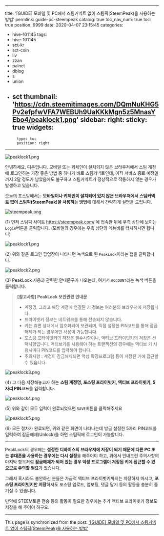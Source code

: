 
---
title: '[GUIDE] 모바일 및 PC에서 스팀커넥트 없이 스팀픽(SteemPeak)을 사용하는 방법'
permlink: guide-pc-steempeak
catalog: true
toc_nav_num: true
toc: true
position: 9999
date: 2020-04-07 23:15:45
categories:
- hive-101145
tags:
- hive-101145
- sct-kr
- sct-coin
- liv
- zzan
- palnet
- dblog
- s
- union
- sct
thumbnail: 'https://cdn.steemitimages.com/DQmNuKHG5Pv2efpfwVFA7WEBUh9UaKKkMgn5z5MnasYEbo4/peaklock1.png'
sidebar:
    right:
        sticky: true
widgets:
    -
        type: toc
        position: right
---


![peaklock1.png](https://cdn.steemitimages.com/DQmNuKHG5Pv2efpfwVFA7WEBUh9UaKKkMgn5z5MnasYEbo4/peaklock1.png)

안녕하세요, 디온입니다. 모바일 또는 키체인이 설치되지 않은 브라우저에서 스팀 계정에 로그인하는 가장 좋은 방법 중 하나가 바로 스팀커넥트인데, 아직 서비스 종료 예정일까지 2달 정도가 남았음에도 불구하고 스팀커넥트가 정상적으로 작동하지 않는 경우가 발생하고 있습니다.

오늘의 포스팅에서는 **모바일이나 키체인이 설치되어 있지 않은 브라우저에서 스팀커넥트 없이 스팀픽(SteemPeak)을 사용하는 방법**에 대해서 간략하게 설명을 드립니다.

![steempeak.png](https://cdn.steemitimages.com/DQmbXA95iHUuMzvxn4VUSjTxbQnWZMTY8qVWd3eBdqY9Niy/steempeak.png)

(1) 먼저 스팀픽 사이트 https://steempeak.com/ 에 접속한 뒤에 우측 상단에 보이는 `Login`버튼을 클릭합니다. (모바일의 경우에는 우측 상단의 메뉴바를 터치하시면 됩니다)

![peaklock1.png](https://cdn.steemitimages.com/DQmNuKHG5Pv2efpfwVFA7WEBUh9UaKKkMgn5z5MnasYEbo4/peaklock1.png)

(2) 위와 같은 로그인 팝업창이 나타나면 녹색으로 된 `PeakLock`이라는 탭을 클릭합니다.


![peaklock2.png](https://cdn.steemitimages.com/DQmZkisXSuru6Hm3d1hW58enjyEsZqCr8bsEjy1ax4WyM1V/peaklock2.png)

(3) PeakLock 사용과 관련한 안내문구가 나오는데, 여기서 `ACCOUNT`라는 녹색 버튼을 클릭합니다.

> **[참고사항] PeakLock 보안관련 안내문**
> - 계정명, 그리고 해당 계정에 연결된 키 정보는 여러분의 브라우저에 저장됩니다.
> - 프라이빗키 정보는 네트워크를 통해 전송되지 않습니다.
> - 키는 휴면 상태에서 암호화되어 보관되며, 직접 설정한 PIN코드를 통해 잠금해제가 되는 경우에만 사용이 가능합니다.
> - 포스팅 프라이빗키의 저장은 필수사항이나, 액티브 프라이빗키의 저장은 선택사항입니다. 액티브키를 사용해야 하는 트랜잭션의 경우에는 액티브 키 사용시마다 PIN코드를 입력해야 합니다.
> - 주의사항 : 계정이 잠금해제되면 악성 확장프로그램 등이 저장된 키에 접근할 수 있습니다.


![peaklock3.png](https://cdn.steemitimages.com/DQmTTE4gvX7KFKqicZ9CamnueGhLT26AmrCzGuCfTPPSg3V/peaklock3.png)

(4) 그 다음 저장해놓고자 하는 **스팀 계정명, 포스팅 프라이빗키, 액티브 프라이빗키, 5자리 PIN코드**를 입력합니다.


![peaklock4.png](https://cdn.steemitimages.com/DQmPaw7pgqkGhM5rgHRFWa5nAEKzULrYVGhZwPDMFWawWbN/peaklock4.png)

(5) 위와 같이 모두 입력이 완료되었으면 `SAVE`버튼을 클릭해주세요

![peaklock5.png](https://cdn.steemitimages.com/DQmRCRn6pUqZYyFwWgptmYF2VjCSuRCkJ2Uh1DD22BxcJcp/peaklock5.png)

(6) 모든 절차가 완료되면, 위와 같은 화면이 나타나는데 방금 설정한 5자리 PIN코드를 입력하여 잠금해제(Unlock)를 하면 스팀픽에 로그인이 가능합니다.

---

PeakLock의 경우에는 **설정한 디바이스의 브라우저에 저장이 되기 때문에 다른 PC 또는 휴대폰을 사용하는 경우에는 다시 설정**을 해주어야 하고, 위에서 안내드린 주의사항의 마지막 항목처럼 **잠금해제가 되어 있는 경우 악성 프로그램이 저장된 키에 접근할 수 있으므로 주의할 필요**가 있습니다.

그래서 혹시라도 불안하신 분들은 가급적 액티브 프라이빗키까지는 저장하지 마시고, **포스팅 프라이빗키만 저장**하셔도 포스팅 업로드, 업보팅, 댓글 달기 등의 활동을 충분히 즐기실 수 있습니다.

만약에 STEEM토큰 전송 등의 활동이 필요한 경우에는 추가 액티브 프라이빗키 정보도 저장을 해 주어야 하구요.

- - -

This page is synchronized from the post: ['[GUIDE] 모바일 및 PC에서 스팀커넥트 없이 스팀픽(SteemPeak)을 사용하는 방법'](https://steemit.com/@donekim/guide-pc-steempeak)
